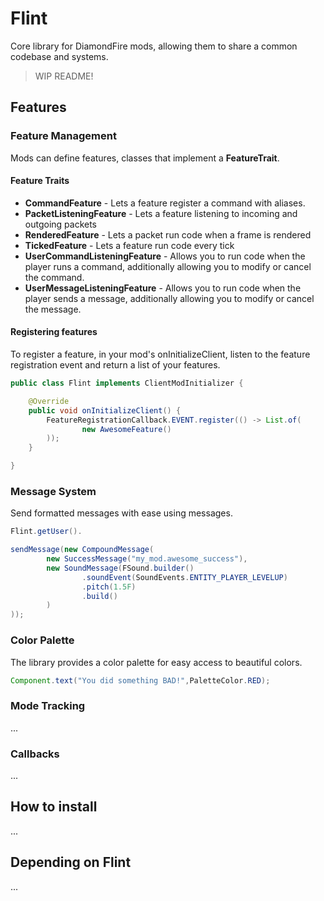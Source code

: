 # Flint

Core library for DiamondFire mods, allowing them to share a common codebase and systems.

> WIP README!

## Features

### Feature Management

Mods can define features, classes that implement a **FeatureTrait**.

#### Feature Traits

- **CommandFeature** - Lets a feature register a command with aliases.
- **PacketListeningFeature** - Lets a feature listening to incoming and outgoing packets
- **RenderedFeature** - Lets a packet run code when a frame is rendered
- **TickedFeature** - Lets a feature run code every tick
- **UserCommandListeningFeature** - Allows you to run code when the player runs a command,
                                    additionally allowing you to modify or cancel the command.
- **UserMessageListeningFeature** - Allows you to run code when the player sends a message, 
                                    additionally allowing you to modify or cancel the message.

#### Registering features

To register a feature, in your mod's onInitializeClient, listen to the feature registration event and return a list of
your features.

```java
public class Flint implements ClientModInitializer {

    @Override
    public void onInitializeClient() {
        FeatureRegistrationCallback.EVENT.register(() -> List.of(
                new AwesomeFeature()
        ));
    }

}
```

### Message System

Send formatted messages with ease using messages.

```java
Flint.getUser().

sendMessage(new CompoundMessage(
        new SuccessMessage("my_mod.awesome_success"),
        new SoundMessage(FSound.builder()
                .soundEvent(SoundEvents.ENTITY_PLAYER_LEVELUP)
                .pitch(1.5F)
                .build()
        )
));
```

### Color Palette

The library provides a color palette for easy access to beautiful colors.

```java
Component.text("You did something BAD!",PaletteColor.RED);
```

### Mode Tracking

...

### Callbacks

...

## How to install

...

## Depending on Flint

...